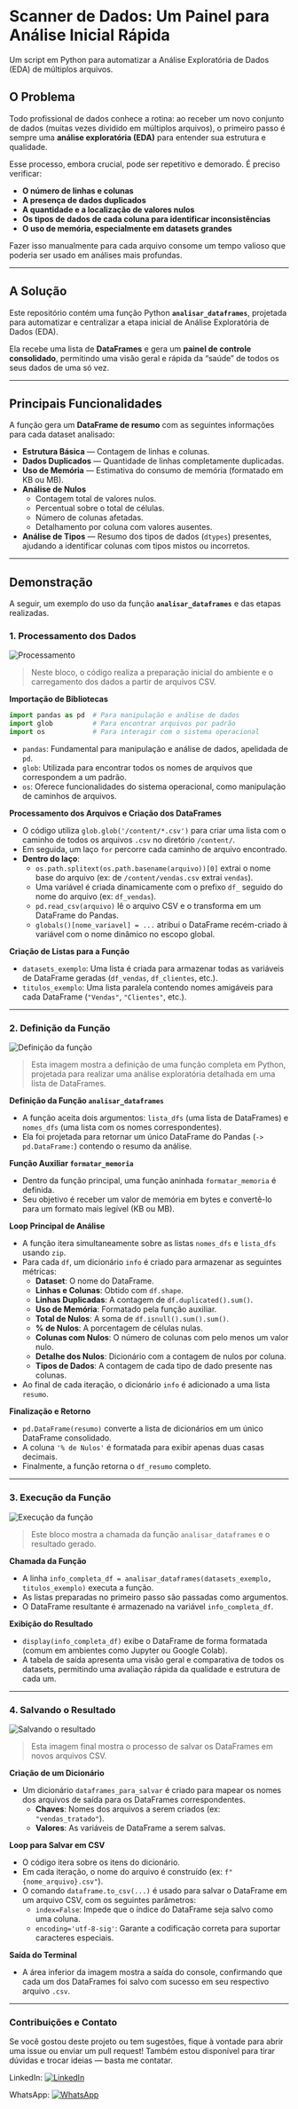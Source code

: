 # Scanner de Dados: Um Painel para Análise Inicial Rápida
Um script em Python para automatizar a Análise Exploratória de Dados (EDA) de múltiplos arquivos.
## O Problema

Todo profissional de dados conhece a rotina: ao receber um novo conjunto de dados (muitas vezes dividido em múltiplos arquivos), o primeiro passo é sempre uma **análise exploratória (EDA)** para entender sua estrutura e qualidade.  

Esse processo, embora crucial, pode ser repetitivo e demorado. É preciso verificar:

- **O número de linhas e colunas**
- **A presença de dados duplicados**
- **A quantidade e a localização de valores nulos**
- **Os tipos de dados de cada coluna para identificar inconsistências**
- **O uso de memória, especialmente em datasets grandes**

Fazer isso manualmente para cada arquivo consome um tempo valioso que poderia ser usado em análises mais profundas.

---

## A Solução

Este repositório contém uma função Python **`analisar_dataframes`**, projetada para automatizar e centralizar a etapa inicial de Análise Exploratória de Dados (EDA).  

Ela recebe uma lista de **DataFrames** e gera um **painel de controle consolidado**, permitindo uma visão geral e rápida da “saúde” de todos os seus dados de uma só vez.

---

## Principais Funcionalidades

A função gera um **DataFrame de resumo** com as seguintes informações para cada dataset analisado:

- **Estrutura Básica** — Contagem de linhas e colunas.
- **Dados Duplicados** — Quantidade de linhas completamente duplicadas.
- **Uso de Memória** — Estimativa do consumo de memória (formatado em KB ou MB).
- **Análise de Nulos**  
  - Contagem total de valores nulos.  
  - Percentual sobre o total de células.  
  - Número de colunas afetadas.  
  - Detalhamento por coluna com valores ausentes.
- **Análise de Tipos** — Resumo dos tipos de dados (`dtypes`) presentes, ajudando a identificar colunas com tipos mistos ou incorretos.

---

## Demonstração

A seguir, um exemplo do uso da função **`analisar_dataframes`** e das etapas realizadas.

### 1. Processamento dos Dados
![Processamento](img/processamento.jpeg)  
  > Neste bloco, o código realiza a preparação inicial do ambiente e o carregamento dos dados a partir de arquivos CSV.

**Importação de Bibliotecas**
```python
import pandas as pd  # Para manipulação e análise de dados
import glob          # Para encontrar arquivos por padrão
import os            # Para interagir com o sistema operacional
```
* `pandas`: Fundamental para manipulação e análise de dados, apelidada de `pd`.
* `glob`: Utilizada para encontrar todos os nomes de arquivos que correspondem a um padrão.
* `os`: Oferece funcionalidades do sistema operacional, como manipulação de caminhos de arquivos.

**Processamento dos Arquivos e Criação dos DataFrames**
* O código utiliza `glob.glob('/content/*.csv')` para criar uma lista com o caminho de todos os arquivos `.csv` no diretório `/content/`.
* Em seguida, um laço `for` percorre cada caminho de arquivo encontrado.
* **Dentro do laço**:
    * `os.path.splitext(os.path.basename(arquivo))[0]` extrai o nome base do arquivo (ex: de `/content/vendas.csv` extrai `vendas`).
    * Uma variável é criada dinamicamente com o prefixo `df_` seguido do nome do arquivo (ex: `df_vendas`).
    * `pd.read_csv(arquivo)` lê o arquivo CSV e o transforma em um DataFrame do Pandas.
    * `globals()[nome_variavel] = ...` atribui o DataFrame recém-criado à variável com o nome dinâmico no escopo global.

**Criação de Listas para a Função**
* `datasets_exemplo`: Uma lista é criada para armazenar todas as variáveis de DataFrame geradas (`df_vendas`, `df_clientes`, etc.).
* `titulos_exemplo`: Uma lista paralela contendo nomes amigáveis para cada DataFrame (`"Vendas"`, `"Clientes"`, etc.).

---

### 2. Definição da Função
![Definição da função](img/def.jpeg)  
> Esta imagem mostra a definição de uma função completa em Python, projetada para realizar uma análise exploratória detalhada em uma lista de DataFrames.

**Definição da Função `analisar_dataframes`**
* A função aceita dois argumentos: `lista_dfs` (uma lista de DataFrames) e `nomes_dfs` (uma lista com os nomes correspondentes).
* Ela foi projetada para retornar um único DataFrame do Pandas (`-> pd.DataFrame:`) contendo o resumo da análise.

**Função Auxiliar `formatar_memoria`**
* Dentro da função principal, uma função aninhada `formatar_memoria` é definida.
* Seu objetivo é receber um valor de memória em bytes e convertê-lo para um formato mais legível (KB ou MB).

**Loop Principal de Análise**
* A função itera simultaneamente sobre as listas `nomes_dfs` e `lista_dfs` usando `zip`.
* Para cada `df`, um dicionário `info` é criado para armazenar as seguintes métricas:
    * **Dataset**: O nome do DataFrame.
    * **Linhas e Colunas**: Obtido com `df.shape`.
    * **Linhas Duplicadas**: A contagem de `df.duplicated().sum()`.
    * **Uso de Memória**: Formatado pela função auxiliar.
    * **Total de Nulos**: A soma de `df.isnull().sum().sum()`.
    * **% de Nulos**: A porcentagem de células nulas.
    * **Colunas com Nulos**: O número de colunas com pelo menos um valor nulo.
    * **Detalhe dos Nulos**: Dicionário com a contagem de nulos por coluna.
    * **Tipos de Dados**: A contagem de cada tipo de dado presente nas colunas.
* Ao final de cada iteração, o dicionário `info` é adicionado a uma lista `resumo`.

**Finalização e Retorno**
* `pd.DataFrame(resumo)` converte a lista de dicionários em um único DataFrame consolidado.
* A coluna `'% de Nulos'` é formatada para exibir apenas duas casas decimais.
* Finalmente, a função retorna o `df_resumo` completo.

---


### 3. Execução da Função
![Execução da função](img/funcao.jpeg)  
> Este bloco mostra a chamada da função `analisar_dataframes` e o resultado gerado.

**Chamada da Função**
* A linha `info_completa_df = analisar_dataframes(datasets_exemplo, titulos_exemplo)` executa a função.
* As listas preparadas no primeiro passo são passadas como argumentos.
* O DataFrame resultante é armazenado na variável `info_completa_df`.

**Exibição do Resultado**
* `display(info_completa_df)` exibe o DataFrame de forma formatada (comum em ambientes como Jupyter ou Google Colab).
* A tabela de saída apresenta uma visão geral e comparativa de todos os datasets, permitindo uma avaliação rápida da qualidade e estrutura de cada um.

---

### 4. Salvando o Resultado
![Salvando o resultado](img/salvando.jpeg)  
> Esta imagem final mostra o processo de salvar os DataFrames em novos arquivos CSV.

**Criação de um Dicionário**
* Um dicionário `dataframes_para_salvar` é criado para mapear os nomes dos arquivos de saída para os DataFrames correspondentes.
    * **Chaves**: Nomes dos arquivos a serem criados (ex: `"vendas_tratado"`).
    * **Valores**: As variáveis de DataFrame a serem salvas.

**Loop para Salvar em CSV**
* O código itera sobre os itens do dicionário.
* Em cada iteração, o nome do arquivo é construído (ex: `f"{nome_arquivo}.csv"`).
* O comando `dataframe.to_csv(...)` é usado para salvar o DataFrame em um arquivo CSV, com os seguintes parâmetros:
    * `index=False`: Impede que o índice do DataFrame seja salvo como uma coluna.
    * `encoding='utf-8-sig'`: Garante a codificação correta para suportar caracteres especiais.

**Saída do Terminal**
* A área inferior da imagem mostra a saída do console, confirmando que cada um dos DataFrames foi salvo com sucesso em seu respectivo arquivo `.csv`.

---

### Contribuições e Contato
Se você gostou deste projeto ou tem sugestões, fique à vontade para abrir uma issue ou enviar um pull request!
Também estou disponível para tirar dúvidas e trocar ideias — basta me contatar.

LinkedIn:  [![LinkedIn](https://img.shields.io/badge/LinkedIn-0077B5?style=for-the-badge&logo=linkedin&logoColor=white)](https://www.linkedin.com/in/wallace-almeida-amaral/)

WhatsApp:  [![WhatsApp](https://img.shields.io/badge/WhatsApp-25D366?style=for-the-badge&logo=whatsapp&logoColor=white)](https://wa.me/5587999160921)
